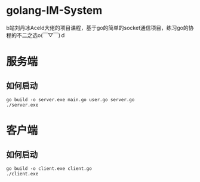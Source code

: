 ﻿# golang-IM-System
b站刘丹冰Aceld大佬的项目课程，基于go的简单的socket通信项目，练习go的协程的不二之选o(￣▽￣)ｄ
# 服务端
## 如何启动
``` shell
go build -o server.exe main.go user.go server.go
./server.exe
```
# 客户端
## 如何启动
``` shell
go build -o client.exe client.go
./client.exe
```
